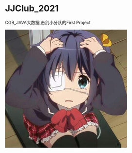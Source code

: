 # JJClub_2021
CGB_JAVA大数据,击剑小分队的First Project

![Image text](https://github.com/907300985/JJClub_2021/blob/main/JJProject_v1/src/images/liuhua.jpg)

